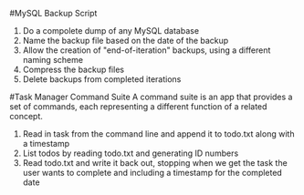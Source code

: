 #MySQL Backup Script
1. Do a compolete dump of any MySQL database
2. Name the backup file based on the date of the backup
3. Allow the creation of "end-of-iteration" backups, using a different naming
scheme
4. Compress the backup files
5. Delete backups from completed iterations

#Task Manager Command Suite
A command suite is an app that provides a set of commands, each representing a
different function of a related concept. 

1. Read in task from the command line and append it to todo.txt along with a
   timestamp
2. List todos by reading todo.txt and generating ID numbers
3. Read todo.txt and write it back out, stopping when we get the task the user
   wants to complete and including a timestamp for the completed date

